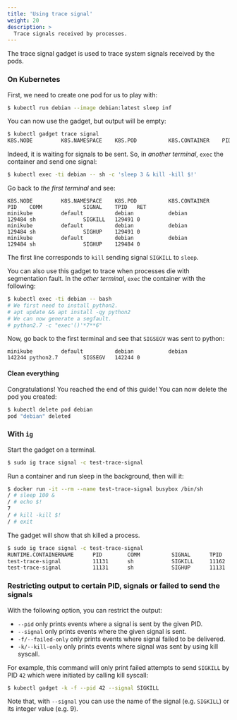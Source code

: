 ```yaml
---
title: 'Using trace signal'
weight: 20
description: >
  Trace signals received by processes.
---
```


The trace signal gadget is used to trace system signals received by the
pods.

### On Kubernetes

First, we need to create one pod for us to play with:

```bash
$ kubectl run debian --image debian:latest sleep inf
```

You can now use the gadget, but output will be empty:

```bash
$ kubectl gadget trace signal
K8S.NODE         K8S.NAMESPACE    K8S.POD          K8S.CONTAINER    PID    COMM             SIGNAL    TPID   RET
```

Indeed, it is waiting for signals to be sent.
So, in *another terminal*, `exec` the container and send one signal:

```bash
$ kubectl exec -ti debian -- sh -c 'sleep 3 & kill -kill $!'
```

Go back to *the first terminal* and see:

```
K8S.NODE         K8S.NAMESPACE    K8S.POD          K8S.CONTAINER    PID    COMM             SIGNAL    TPID   RET
minikube         default          debian           debian           129484 sh               SIGKILL   129491 0
minikube         default          debian           debian           129484 sh               SIGHUP    129491 0
minikube         default          debian           debian           129484 sh               SIGHUP    129484 0
```

The first line corresponds to `kill` sending signal `SIGKILL` to `sleep`.

You can also use this gadget to trace when processes die with segmentation fault.
In the *other terminal*, `exec` the container with the following:

```bash
$ kubectl exec -ti debian -- bash
# We first need to install python2.
# apt update && apt install -qy python2
# We can now generate a segfault.
# python2.7 -c "exec'()'*7**6"
```

Now, go back to the first terminal and see that `SIGSEGV` was sent to python:

```
minikube         default          debian           debian           142244 python2.7        SIGSEGV   142244 0
```

#### Clean everything

Congratulations! You reached the end of this guide!
You can now delete the pod you created:

```bash
$ kubectl delete pod debian
pod "debian" deleted
```

### With `ig`

Start the gadget on a terminal.

```bash
$ sudo ig trace signal -c test-trace-signal
```

Run a container and run sleep in the background, then will it:

```bash
$ docker run -it --rm --name test-trace-signal busybox /bin/sh
/ # sleep 100 &
/ # echo $!
7
/ # kill -kill $!
/ # exit
```

The gadget will show that sh killed a process.

```bash
$ sudo ig trace signal -c test-trace-signal
RUNTIME.CONTAINERNAME      PID        COMM          SIGNAL      TPID       RET
test-trace-signal          11131      sh            SIGKILL     11162      0
test-trace-signal          11131      sh            SIGHUP      11131      0
```

### Restricting output to certain PID, signals or failed to send the signals

With the following option, you can restrict the output:

* `--pid` only prints events where a signal is sent by the given PID.
* `--signal` only prints events where the given signal is sent.
* `-f/--failed-only` only prints events where signal failed to be delivered.
* `-k/--kill-only` only prints events where signal was sent by using kill syscall.

For example, this command will only print failed attempts to send `SIGKILL` by PID `42` which were initiated by calling kill syscall:

```bash
$ kubectl gadget -k -f --pid 42 --signal SIGKILL
```

Note that, with `--signal` you can use the name of the signal (e.g. `SIGKILL`) or its integer value (e.g. 9).
